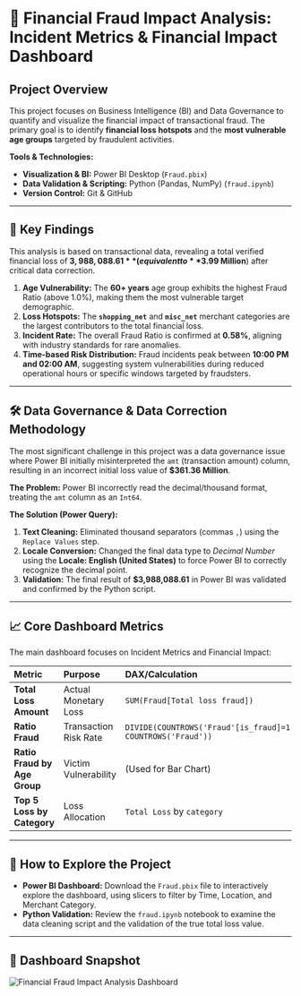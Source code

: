 # 💸 Financial Fraud Impact Analysis: Incident Metrics & Financial Impact Dashboard

## Project Overview

This project focuses on Business Intelligence (BI) and Data Governance to quantify and visualize the financial impact of transactional fraud. The primary goal is to identify **financial loss hotspots** and the **most vulnerable age groups** targeted by fraudulent activities.

**Tools & Technologies:**
* **Visualization & BI:** Power BI Desktop (`Fraud.pbix`)
* **Data Validation & Scripting:** Python (Pandas, NumPy) (`fraud.ipynb`)
* **Version Control:** Git & GitHub

---

## 🎯 Key Findings

This analysis is based on transactional data, revealing a total verified financial loss of **$3,988,088.61** (equivalent to **$3.99 Million**) after critical data correction.

1.  **Age Vulnerability:** The **60+ years** age group exhibits the highest Fraud Ratio (above 1.0%), making them the most vulnerable target demographic.
2.  **Loss Hotspots:** The **`shopping_net`** and **`misc_net`** merchant categories are the largest contributors to the total financial loss.
3.  **Incident Rate:** The overall Fraud Ratio is confirmed at **0.58%**, aligning with industry standards for rare anomalies.
4.  **Time-based Risk Distribution:** Fraud incidents peak between **10:00 PM and 02:00 AM**, suggesting system vulnerabilities during reduced operational hours or specific windows targeted by fraudsters.

---

## 🛠️ Data Governance & Data Correction Methodology

The most significant challenge in this project was a data governance issue where Power BI initially misinterpreted the `amt` (transaction amount) column, resulting in an incorrect initial loss value of **$361.36 Million**.

**The Problem:** Power BI incorrectly read the decimal/thousand format, treating the `amt` column as an `Int64`.

**The Solution (Power Query):**
1.  **Text Cleaning:** Eliminated thousand separators (commas `,`) using the `Replace Values` step.
2.  **Locale Conversion:** Changed the final data type to *Decimal Number* using the **Locale: English (United States)** to force Power BI to correctly recognize the decimal point.
3.  **Validation:** The final result of **$3,988,088.61** in Power BI was validated and confirmed by the Python script.

---

## 📈 Core Dashboard Metrics

The main dashboard focuses on Incident Metrics and Financial Impact:

| Metric | Purpose | DAX/Calculation |
| :--- | :--- | :--- |
| **Total Loss Amount** | Actual Monetary Loss | `SUM(Fraud[Total loss fraud])` |
| **Ratio Fraud** | Transaction Risk Rate | `DIVIDE(COUNTROWS('Fraud'[is_fraud]=1), COUNTROWS('Fraud'))` |
| **Ratio Fraud by Age Group** | Victim Vulnerability | (Used for Bar Chart) |
| **Top 5 Loss by Category** | Loss Allocation | `Total Loss` by `category` |

---

## 🚀 How to Explore the Project

* **Power BI Dashboard:** Download the `Fraud.pbix` file to interactively explore the dashboard, using slicers to filter by Time, Location, and Merchant Category.
* **Python Validation:** Review the `fraud.ipynb` notebook to examine the data cleaning script and the validation of the true total loss value.

---
## 📸 Dashboard Snapshot

![Financial Fraud Impact Analysis Dashboard](dashboard_final.png) 
